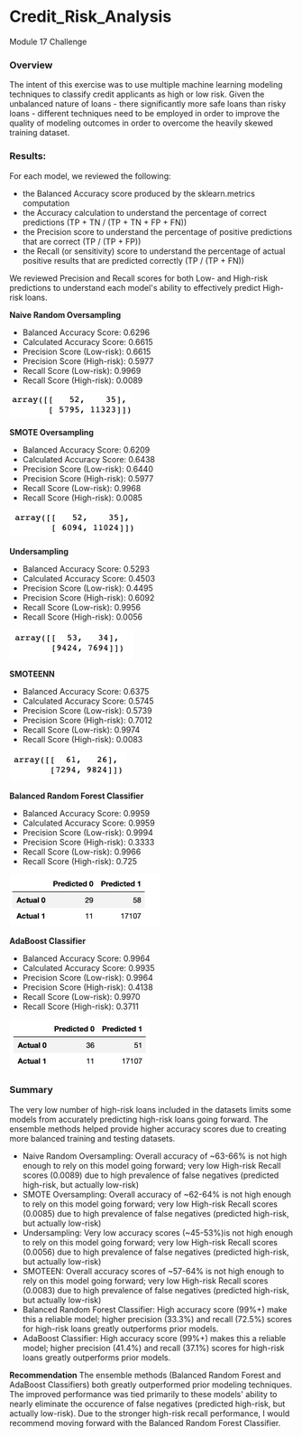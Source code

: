 # Credit_Risk_Analysis
Module 17 Challenge

### Overview
The intent of this exercise was to use multiple machine learning modeling techniques to classify credit applicants as high or low risk.  Given the unbalanced nature of loans - there significantly more safe loans than risky loans - different techniques need to be employed in order to improve the quality of modeling outcomes in order to overcome the heavily skewed training dataset.

### Results:
For each model, we reviewed the following: 
- the Balanced Accuracy score produced by the sklearn.metrics computation
- the Accuracy calculation to understand the percentage of correct predictions (TP + TN / (TP + TN + FP + FN))
- the Precision score to understand the percentage of positive predictions that are correct (TP / (TP + FP))
- the Recall (or sensitivity) score to understand the percentage of actual positive results that are predicted correctly (TP / (TP + FN))

We reviewed Precision and Recall scores for both Low- and High-risk predictions to understand each model's ability to effectively predict High-risk loans. 


**Naive Random Oversampling**
- Balanced Accuracy Score: 0.6296
- Calculated Accuracy Score: 0.6615
- Precision Score (Low-risk): 0.6615
- Precision Score (High-risk): 0.5977
- Recall Score (Low-risk): 0.9969
- Recall Score (High-risk): 0.0089

![Naive_Random.png](https://github.com/benclark62/Credit_Risk_Analysis/blob/main/1naive_random.png)


**SMOTE Oversampling**
- Balanced Accuracy Score: 0.6209
- Calculated Accuracy Score: 0.6438
- Precision Score (Low-risk): 0.6440
- Precision Score (High-risk): 0.5977
- Recall Score (Low-risk): 0.9968
- Recall Score (High-risk): 0.0085

![SMOTE.png](https://github.com/benclark62/Credit_Risk_Analysis/blob/main/1SMOTE.png)


**Undersampling**
- Balanced Accuracy Score: 0.5293
- Calculated Accuracy Score: 0.4503
- Precision Score (Low-risk): 0.4495
- Precision Score (High-risk): 0.6092
- Recall Score (Low-risk): 0.9956
- Recall Score (High-risk): 0.0056

![Undersampling.png](https://github.com/benclark62/Credit_Risk_Analysis/blob/main/1Undersampling.png)


**SMOTEENN**
- Balanced Accuracy Score: 0.6375
- Calculated Accuracy Score: 0.5745
- Precision Score (Low-risk): 0.5739
- Precision Score (High-risk): 0.7012
- Recall Score (Low-risk): 0.9974
- Recall Score (High-risk): 0.0083

![SMOTEENN.png](https://github.com/benclark62/Credit_Risk_Analysis/blob/main/1SMOTEENN.png)


**Balanced Random Forest Classifier**
- Balanced Accuracy Score: 0.9959
- Calculated Accuracy Score: 0.9959
- Precision Score (Low-risk): 0.9994
- Precision Score (High-risk): 0.3333
- Recall Score (Low-risk): 0.9966
- Recall Score (High-risk): 0.725

![brfc.png](https://github.com/benclark62/Credit_Risk_Analysis/blob/main/1BRFC.png)

**AdaBoost Classifier**
- Balanced Accuracy Score: 0.9964
- Calculated Accuracy Score: 0.9935
- Precision Score (Low-risk): 0.9964
- Precision Score (High-risk): 0.4138
- Recall Score (Low-risk): 0.9970
- Recall Score (High-risk): 0.3711

![adaboost.png](https://github.com/benclark62/Credit_Risk_Analysis/blob/main/1ADA.png)


### Summary
The very low number of high-risk loans included in the datasets limits some models from accurately predicting high-risk loans going forward.  The ensemble methods helped provide higher accuracy scores due to creating more balanced training and testing datasets. 

- Naive Random Oversampling: Overall accuracy of ~63-66% is not high enough to rely on this model going forward; very low High-risk Recall scores (0.0089) due to high prevalence of false negatives (predicted high-risk, but actually low-risk)
- SMOTE Oversampling: Overall accuracy of ~62-64% is not high enough to rely on this model going forward; very low High-risk Recall scores (0.0085) due to high prevalence of false negatives (predicted high-risk, but actually low-risk)
- Undersampling: Very low accuracy scores (~45-53%)is not high enough to rely on this model going forward; very low High-risk Recall scores (0.0056) due to high prevalence of false negatives (predicted high-risk, but actually low-risk)
- SMOTEEN: Overall accuracy scores of ~57-64% is not high enough to rely on this model going forward; very low High-risk Recall scores (0.0083) due to high prevalence of false negatives (predicted high-risk, but actually low-risk)
- Balanced Random Forest Classifier: High accuracy score (99%+) make this a reliable model; higher precision (33.3%) and recall (72.5%) scores for high-risk loans greatly outperforms prior models.
- AdaBoost Classifier: High accuracy score (99%+) makes this a reliable model; higher precision (41.4%) and recall (37.1%) scores for high-risk loans greatly outperforms prior models.

**Recommendation**
The ensemble methods (Balanced Random Forest and AdaBoost Classifiers) both greatly outperformed prior modeling techniques.  The improved performance was tied primarily to these models' ability to nearly eliminate the occurence of false negatives (predicted high-risk, but actually low-risk).  Due to the stronger high-risk recall performance, I would recommend moving forward with the Balanced Random Forest Classifier.
